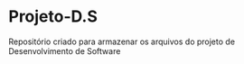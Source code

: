 # Projeto-D.S
Repositório criado para armazenar os arquivos do projeto de Desenvolvimento de Software
